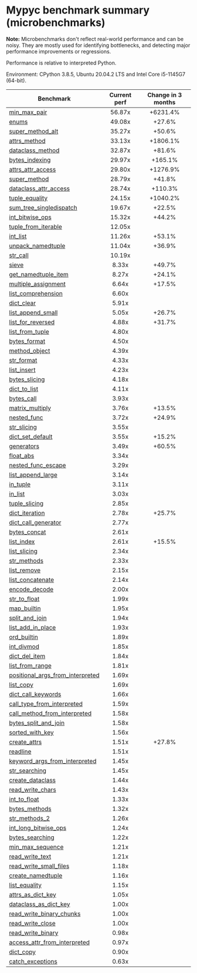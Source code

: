 # Mypyc benchmark summary (microbenchmarks)

**Note:** Microbenchmarks don't reflect real-world performance and can be noisy.
           They are mostly used for identifying bottlenecks, and detecting major performance
           improvements or regressions.

Performance is relative to interpreted Python.

Environment: CPython 3.8.5, Ubuntu 20.04.2 LTS and Intel Core i5-1145G7 (64-bit).

| Benchmark | Current perf | Change in 3 months |
| --- | :---: | :---: |
| [min_max_pair](benchmarks/min_max_pair.md) | 56.87x | +6231.4% |
| [enums](benchmarks/enums.md) | 49.08x | +27.6% |
| [super_method_alt](benchmarks/super_method_alt.md) | 35.27x | +50.6% |
| [attrs_method](benchmarks/attrs_method.md) | 33.13x | +1806.1% |
| [dataclass_method](benchmarks/dataclass_method.md) | 32.87x | +81.6% |
| [bytes_indexing](benchmarks/bytes_indexing.md) | 29.97x | +165.1% |
| [attrs_attr_access](benchmarks/attrs_attr_access.md) | 29.80x | +1276.9% |
| [super_method](benchmarks/super_method.md) | 28.79x | +41.8% |
| [dataclass_attr_access](benchmarks/dataclass_attr_access.md) | 28.74x | +110.3% |
| [tuple_equality](benchmarks/tuple_equality.md) | 24.15x | +1040.2% |
| [sum_tree_singledispatch](benchmarks/sum_tree_singledispatch.md) | 19.67x | +22.5% |
| [int_bitwise_ops](benchmarks/int_bitwise_ops.md) | 15.32x | +44.2% |
| [tuple_from_iterable](benchmarks/tuple_from_iterable.md) | 12.05x |  |
| [int_list](benchmarks/int_list.md) | 11.26x | +53.1% |
| [unpack_namedtuple](benchmarks/unpack_namedtuple.md) | 11.04x | +36.9% |
| [str_call](benchmarks/str_call.md) | 10.19x |  |
| [sieve](benchmarks/sieve.md) | 8.33x | +49.7% |
| [get_namedtuple_item](benchmarks/get_namedtuple_item.md) | 8.27x | +24.1% |
| [multiple_assignment](benchmarks/multiple_assignment.md) | 6.64x | +17.5% |
| [list_comprehension](benchmarks/list_comprehension.md) | 6.60x |  |
| [dict_clear](benchmarks/dict_clear.md) | 5.91x |  |
| [list_append_small](benchmarks/list_append_small.md) | 5.05x | +26.7% |
| [list_for_reversed](benchmarks/list_for_reversed.md) | 4.88x | +31.7% |
| [list_from_tuple](benchmarks/list_from_tuple.md) | 4.80x |  |
| [bytes_format](benchmarks/bytes_format.md) | 4.50x |  |
| [method_object](benchmarks/method_object.md) | 4.39x |  |
| [str_format](benchmarks/str_format.md) | 4.33x |  |
| [list_insert](benchmarks/list_insert.md) | 4.23x |  |
| [bytes_slicing](benchmarks/bytes_slicing.md) | 4.18x |  |
| [dict_to_list](benchmarks/dict_to_list.md) | 4.11x |  |
| [bytes_call](benchmarks/bytes_call.md) | 3.93x |  |
| [matrix_multiply](benchmarks/matrix_multiply.md) | 3.76x | +13.5% |
| [nested_func](benchmarks/nested_func.md) | 3.72x | +24.9% |
| [str_slicing](benchmarks/str_slicing.md) | 3.55x |  |
| [dict_set_default](benchmarks/dict_set_default.md) | 3.55x | +15.2% |
| [generators](benchmarks/generators.md) | 3.49x | +60.5% |
| [float_abs](benchmarks/float_abs.md) | 3.34x |  |
| [nested_func_escape](benchmarks/nested_func_escape.md) | 3.29x |  |
| [list_append_large](benchmarks/list_append_large.md) | 3.14x |  |
| [in_tuple](benchmarks/in_tuple.md) | 3.11x |  |
| [in_list](benchmarks/in_list.md) | 3.03x |  |
| [tuple_slicing](benchmarks/tuple_slicing.md) | 2.85x |  |
| [dict_iteration](benchmarks/dict_iteration.md) | 2.78x | +25.7% |
| [dict_call_generator](benchmarks/dict_call_generator.md) | 2.77x |  |
| [bytes_concat](benchmarks/bytes_concat.md) | 2.61x |  |
| [list_index](benchmarks/list_index.md) | 2.61x | +15.5% |
| [list_slicing](benchmarks/list_slicing.md) | 2.34x |  |
| [str_methods](benchmarks/str_methods.md) | 2.33x |  |
| [list_remove](benchmarks/list_remove.md) | 2.15x |  |
| [list_concatenate](benchmarks/list_concatenate.md) | 2.14x |  |
| [encode_decode](benchmarks/encode_decode.md) | 2.00x |  |
| [str_to_float](benchmarks/str_to_float.md) | 1.99x |  |
| [map_builtin](benchmarks/map_builtin.md) | 1.95x |  |
| [split_and_join](benchmarks/split_and_join.md) | 1.94x |  |
| [list_add_in_place](benchmarks/list_add_in_place.md) | 1.93x |  |
| [ord_builtin](benchmarks/ord_builtin.md) | 1.89x |  |
| [int_divmod](benchmarks/int_divmod.md) | 1.85x |  |
| [dict_del_item](benchmarks/dict_del_item.md) | 1.84x |  |
| [list_from_range](benchmarks/list_from_range.md) | 1.81x |  |
| [positional_args_from_interpreted](benchmarks/positional_args_from_interpreted.md) | 1.69x |  |
| [list_copy](benchmarks/list_copy.md) | 1.69x |  |
| [dict_call_keywords](benchmarks/dict_call_keywords.md) | 1.66x |  |
| [call_type_from_interpreted](benchmarks/call_type_from_interpreted.md) | 1.59x |  |
| [call_method_from_interpreted](benchmarks/call_method_from_interpreted.md) | 1.58x |  |
| [bytes_split_and_join](benchmarks/bytes_split_and_join.md) | 1.58x |  |
| [sorted_with_key](benchmarks/sorted_with_key.md) | 1.56x |  |
| [create_attrs](benchmarks/create_attrs.md) | 1.51x | +27.8% |
| [readline](benchmarks/readline.md) | 1.51x |  |
| [keyword_args_from_interpreted](benchmarks/keyword_args_from_interpreted.md) | 1.45x |  |
| [str_searching](benchmarks/str_searching.md) | 1.45x |  |
| [create_dataclass](benchmarks/create_dataclass.md) | 1.44x |  |
| [read_write_chars](benchmarks/read_write_chars.md) | 1.43x |  |
| [int_to_float](benchmarks/int_to_float.md) | 1.33x |  |
| [bytes_methods](benchmarks/bytes_methods.md) | 1.32x |  |
| [str_methods_2](benchmarks/str_methods_2.md) | 1.26x |  |
| [int_long_bitwise_ops](benchmarks/int_long_bitwise_ops.md) | 1.24x |  |
| [bytes_searching](benchmarks/bytes_searching.md) | 1.22x |  |
| [min_max_sequence](benchmarks/min_max_sequence.md) | 1.21x |  |
| [read_write_text](benchmarks/read_write_text.md) | 1.21x |  |
| [read_write_small_files](benchmarks/read_write_small_files.md) | 1.18x |  |
| [create_namedtuple](benchmarks/create_namedtuple.md) | 1.16x |  |
| [list_equality](benchmarks/list_equality.md) | 1.15x |  |
| [attrs_as_dict_key](benchmarks/attrs_as_dict_key.md) | 1.05x |  |
| [dataclass_as_dict_key](benchmarks/dataclass_as_dict_key.md) | 1.00x |  |
| [read_write_binary_chunks](benchmarks/read_write_binary_chunks.md) | 1.00x |  |
| [read_write_close](benchmarks/read_write_close.md) | 1.00x |  |
| [read_write_binary](benchmarks/read_write_binary.md) | 0.98x |  |
| [access_attr_from_interpreted](benchmarks/access_attr_from_interpreted.md) | 0.97x |  |
| [dict_copy](benchmarks/dict_copy.md) | 0.90x |  |
| [catch_exceptions](benchmarks/catch_exceptions.md) | 0.63x |  |
